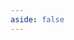 ```yaml
---
aside: false
---
```


<script setup>
import { useData, useRouter } from 'vitepress';
import DownloadPage from '../../.vitepress/theme/components/download/DownloadPage.vue';

const { lang } = useData();
const router = useRouter();

// Ensure we're on the correct language path for download page
if (lang.value && lang.value !== 'pt' && window.location.pathname.includes('/pt/download')) {
  // If language is not Portuguese but we're on Portuguese download page, redirect to correct language
  router.go(`/${lang.value}/download`);
}
</script>

<ClientOnly>
    <DownloadPage/>
</ClientOnly>
